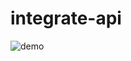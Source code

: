 # integrate-api

![demo](https://user-images.githubusercontent.com/56602986/129898806-a0fac850-d42a-4446-ba79-b09472e381c0.PNG)

